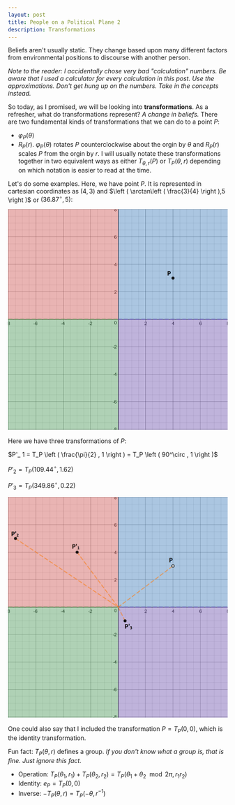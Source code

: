 ```yaml
---
layout: post
title: People on a Political Plane 2
description: Transformations
---
```


Beliefs aren't usually static. They change based upon many different factors from environmental positions to discourse with another person.

_Note to the reader: I accidentally chose very bad "calculation" numbers. Be aware that I used a calculator for every calculation in this post. Use the approximations. Don't get hung up on the numbers. Take in the concepts instead._

So today, as I promised, we will be looking into **transformations**. As a refresher, what do transformations represent? _A change in beliefs._ There are two fundamental kinds of transformations that we can do to a point $P$:
- $\varphi_P(\theta)$
- $R_ P(r)$. 
$\varphi_P(\theta)$ rotates $P$ counterclockwise about the orgin by $\theta$ and $R_ P(r)$ scales $P$ from the orgin by $r$. I will usually notate these transformations together in two equivalent ways as either $T_{\theta,r}(P)$ or $T_P \left ( \theta, r \right )$ depending on which notation is easier to read at the time.

Let's do some examples. Here, we have point $P$. It is represented in cartesian coordinates as $(4,3)$ and $\left ( \arctan\left ( \frac{3}{4} \right ),5 \right )$ or $\left ( 36.87^{\circ} , 5 \right )$:

![Point P](https://github.com/RoboNeo9/RoboNeo9.github.io/raw/master/images/2Cartesian1.png)

Here we have three transformations of $P$: 

$P'_ 1 = T_P \left ( \frac{\pi}{2} , 1 \right ) = T_P \left ( 90^\circ , 1 \right )$

$P'_ 2 =  T_P \left ( 109.44^\circ, 1.62 \right )$

$P'_ 3 = T_P \left ( 349.86^\circ, 0.22 \right )$

![Transformations](https://github.com/RoboNeo9/RoboNeo9.github.io/raw/master/images/2Cartesian2.png)

One could also say that I included the transformation $P = T_P \left ( 0, 0 \right )$, which is the identity transformation.

Fun fact: $T_P \left ( \theta, r \right )$ defines a group. _If you don't know what a group is, that is fine. Just ignore this fact._

- Operation: $T_P \left ( \theta_1, r_1 \right )+T_P \left ( \theta_2, r_2 \right ) = T_P \left ( \theta_1+\theta_2\mod 2\pi , r_1 r_2 \right )$ 
- Identity: $e_P = T_P \left ( 0, 0 \right )$
- Inverse: $-T_P \left ( \theta, r \right ) = T_P \left ( -\theta, r^{-1} \right )$
